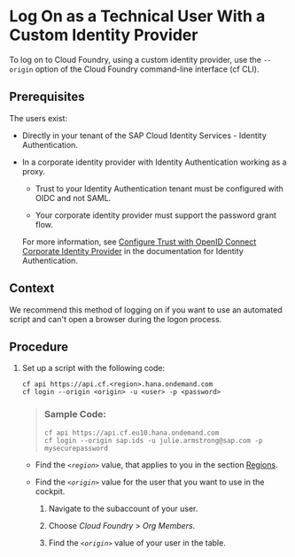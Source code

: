 <!-- loio98ec56a6dd4347b6ad466aaab19ded02 -->

# Log On as a Technical User With a Custom Identity Provider

To log on to Cloud Foundry, using a custom identity provider, use the `--origin` option of the Cloud Foundry command-line interface \(cf CLI\).



## Prerequisites

The users exist:

-   Directly in your tenant of the SAP Cloud Identity Services - Identity Authentication.

-   In a corporate identity provider with Identity Authentication working as a proxy.

    -   Trust to your Identity Authentication tenant must be configured with OIDC and not SAML.

    -   Your corporate identity provider must support the password grant flow.


    For more information, see [Configure Trust with OpenID Connect Corporate Identity Provider](https://help.sap.com/docs/IDENTITY_AUTHENTICATION/6d6d63354d1242d185ab4830fc04feb1/8ff83a12bbb8491c9558d635d6bbb287.html?version=Cloud) in the documentation for Identity Authentication.




## Context

We recommend this method of logging on if you want to use an automated script and can't open a browser during the logon process.



## Procedure

1.  Set up a script with the following code:

    ```
    cf api https://api.cf.<region>.hana.ondemand.com
    cf login --origin <origin> -u <user> -p <password>
    
    ```

    > ### Sample Code:  
    > ```
    > cf api https://api.cf.eu10.hana.ondemand.com
    > cf login --origin sap.ids -u julie.armstrong@sap.com -p mysecurepassword
    > 
    > ```

    -   Find the <code><i class="varname">&lt;region&gt;</i></code> value, that applies to you in the section [Regions](../10-concepts/regions-350356d.md).

    -   Find the <code><i class="varname">&lt;origin&gt;</i></code> value for the user that you want to use in the cockpit.

        1.  Navigate to the subaccount of your user.

        2.  Choose *Cloud Foundry* \> *Org Members*.

        3.  Find the <code><i class="varname">&lt;origin&gt;</i></code> value of your user in the table.




